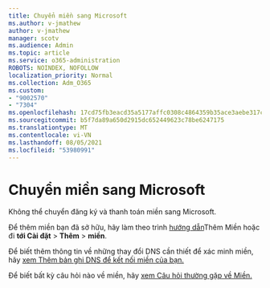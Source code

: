 ```yaml
---
title: Chuyển miền sang Microsoft
ms.author: v-jmathew
author: v-jmathew
manager: scotv
ms.audience: Admin
ms.topic: article
ms.service: o365-administration
ROBOTS: NOINDEX, NOFOLLOW
localization_priority: Normal
ms.collection: Adm_O365
ms.custom:
- "9002570"
- "7304"
ms.openlocfilehash: 17cd75fb3eacd35a5177affc0308c4864359b35ace3aebe317c0c126092b6bba
ms.sourcegitcommit: b5f7da89a650d2915dc652449623c78be6247175
ms.translationtype: MT
ms.contentlocale: vi-VN
ms.lasthandoff: 08/05/2021
ms.locfileid: "53980991"
---
```

# <a name="transfer-a-domain-to-microsoft"></a>Chuyển miền sang Microsoft

Không thể chuyển đăng ký và thanh toán miền sang Microsoft.

Để thêm miền bạn đã sở hữu, hãy làm theo trình [hướng dẫn](https://admin.microsoft.com/Adminportal/Domains/Wizard)Thêm Miền hoặc đi **tới Cài đặt**  >  **Thêm**  >  **miền**.

Để biết thêm thông tin về những thay đổi DNS cần thiết để xác minh miền, hãy [xem Thêm bản ghi DNS để kết nối miền của bạn.](https://docs.microsoft.com/microsoft-365/admin/get-help-with-domains/create-dns-records-at-any-dns-hosting-provider)

Để biết bất kỳ câu hỏi nào về miền, hãy [xem Câu hỏi thường gặp về Miền.](https://docs.microsoft.com/microsoft-365/admin/setup/domains-faq)
